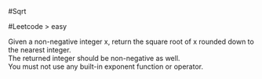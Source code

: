 #Sqrt

#Leetcode > easy

Given a non-negative integer x, return the square root of x rounded down to the nearest integer.  
The returned integer should be non-negative as well.   
You must not use any built-in exponent function or operator.
